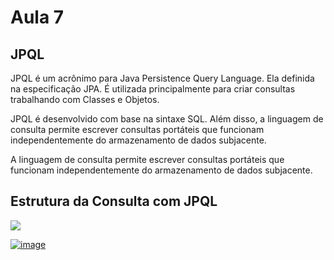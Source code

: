 # Aula 7

## JPQL

JPQL é um acrônimo para Java Persistence Query Language. Ela definida na especificação JPA. É utilizada principalmente para criar consultas trabalhando com Classes e Objetos.

JPQL é desenvolvido com base na sintaxe SQL. Além disso, a linguagem de consulta permite escrever consultas portáteis que funcionam independentemente do armazenamento de dados subjacente.

A linguagem de consulta permite escrever consultas portáteis que funcionam independentemente do armazenamento de dados subjacente.

## Estrutura da Consulta com JPQL


![](https://i.ibb.co/9NvnmVb/image.png)

<a href="https://ibb.co/FKmqJP0"><img src="https://i.ibb.co/FKmqJP0/image.png" alt="image" border="0"></a>